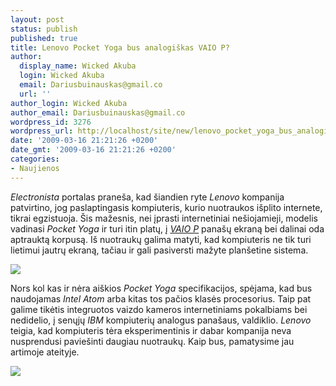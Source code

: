 ```yaml
---
layout: post
status: publish
published: true
title: Lenovo Pocket Yoga bus analogiškas VAIO P?
author:
  display_name: Wicked Akuba
  login: Wicked Akuba
  email: Dariusbuinauskas@gmail.co
  url: ''
author_login: Wicked Akuba
author_email: Dariusbuinauskas@gmail.co
wordpress_id: 3276
wordpress_url: http://localhost/site/new/lenovo_pocket_yoga_bus_analogiskas_vaio_p/
date: '2009-03-16 21:21:26 +0200'
date_gmt: '2009-03-16 21:21:26 +0200'
categories:
- Naujienos
---
```

<p><i>Electronista</i> portalas praneša, kad šiandien ryte <i>Lenovo</i> kompanija patvirtino, jog paslaptingasis kompiuteris, kurio nuotraukos išplito internete, tikrai egzistuoja. Šis mažesnis, nei įprasti internetiniai nešiojamieji, modelis vadinasi <i>Pocket Yoga</i> ir turi itin platų, į <a class="ns" href="http://www.technews.lt/tekstas/Daugiau_informacijos_apie_Sony_VAIO_P.html;;"><i>VAIO P</i></a> panašų ekraną bei dalinai oda aptrauktą korpusą. Iš nuotraukų galima matyti, kad kompiuteris ne tik turi lietimui jautrų ekraną, tačiau ir gali pasiversti mažyte planšetine sistema. </p>
<p><img src="http://akuba.technews.lt/pocket_yoga_1.jpg" /></p>
<p>Nors kol kas ir nėra aiškios <i>Pocket Yoga</i> specifikacijos, spėjama, kad bus naudojamas <i>Intel Atom</i> arba kitas tos pačios klasės procesorius. Taip pat galime tikėtis integruotos vaizdo kameros internetiniams pokalbiams bei nedidelio, į senųjų <i>IBM</i> kompiuterių analogus panašaus, valdiklio. <i>Lenovo</i> teigia, kad kompiuteris tėra eksperimentinis ir dabar kompanija neva nusprendusi paviešinti daugiau nuotraukų. Kaip bus, pamatysime jau artimoje ateityje. </p>
<p><img src="http://akuba.technews.lt/pocket_yoga_2.jpg" /></p>
